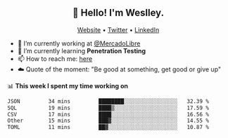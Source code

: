 <h2 align="center">👋 Hello! I'm Weslley.</h2>
<p align="center">
  <a href="http://weslleyneri.com.br">Website</a> •
  <a href="https://twitter.com/Weslley_Neri">Twitter</a> •
  <a href="https://www.linkedin.com/in/weslley-neri-3658908b">LinkedIn</a>
</p>


- 🔭 I’m currently working at [@MercadoLibre](https://github.com/mercadolibre)
- 🌱 I’m currently learning **Penetration Testing**
- 📫 How to reach me: [here](mailto:weslley39@gmail.com)
- ☁️ Quote of the moment: "Be good at something, get good or give up"

📊 **This week I spent my time working on**
<!--START_SECTION:waka-->

```txt
JSON         34 mins         ████████░░░░░░░░░░░░░░░░░   32.39 %
SQL          19 mins         ████▒░░░░░░░░░░░░░░░░░░░░   17.59 %
CSV          17 mins         ████░░░░░░░░░░░░░░░░░░░░░   16.56 %
Other        15 mins         ███▓░░░░░░░░░░░░░░░░░░░░░   14.55 %
TOML         11 mins         ██▓░░░░░░░░░░░░░░░░░░░░░░   10.87 %
```

<!--END_SECTION:waka-->

<!-- Inspired by https://github.com/gruselhaus/gruselhaus -->